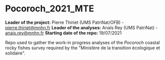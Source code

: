 # Pocoroch_2021_MTE

**Leader of the project:** Pierre Thiriet (UMS PatriNat/OFB) - pierre.thiriet@mnhn.fr
**Leader of the analyses:** Anaïs Rey (UMS PatriNat) - anais.rey@mnhn.fr
**Starting date of the repo:** 19/07/2021

Repo used to gather the work-in progress analyses of the *Pocoroch* coastal rocky fishes survey required by the "Ministère de la transition écologique et solidaire". 





